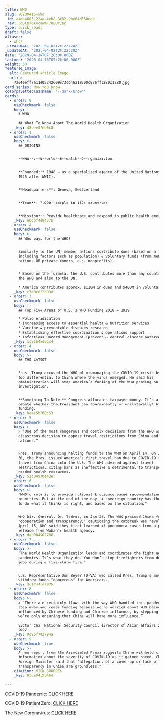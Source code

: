 ```yaml
---
title: WHO
slug: 20200416-who
_id: a4de4605-22aa-4eb8-8d82-9be64d630eee
_rev: Jq8Xn76XXcuwmF7UDDY2ec
type: quick_reads
draft: false
aliases:
  - who/
_createdAt: '2021-04-02T20:22:28Z'
_updatedAt: '2021-04-02T20:22:28Z'
date: '2020-04-16T07:20:00.000Z'
lastmod: '2020-04-16T07:20:00.000Z'
weight: 50
featured_image:
  alt: Featured Article Image
  url: >-
    7204eeff7a11d05242609d73cb46a18500c876ff1280x1280.jpg
card_series: Now You Know
colorpaletteclassname: '--dark-brown'
cards:
  - order: 0
    useCheckmark: false
    body: |-
      # WHO

      ## What To Know About The World Health Organization
    _key: 48bee07eb0c8
  - order: 1
    useCheckmark: false
    body: >-
      ## ORIGINS


      **WHO**:**W**orld**H**ealth**O**rganization


      **Founded:** 1948 – as a specialized agency of the United Nations (founded
      1945 after WWII).


      **Headquarters**: Geneva, Switzerland


      **Team**: 7,000+ people in 150+ countries


      **Mission**: Provide healthcare and respond to public health emergencies.
    _key: 6bcbf4d8437b
  - order: 2
    useCheckmark: false
    body: >-
      ## Who pays for the WHO?


      Similarly to the UN, member nations contribute dues (based on a formula
      including factors such as population) & voluntary funds (from member
      nations OR private donors, e.g. nonprofits).


      * Based on the formula, the U.S. contributes more than any country both to
      the WHO and also to the UN.

      * America contributes approx. $110M in dues and $400M in voluntary funds.
    _key: c7e0c072b038
  - order: 3
    useCheckmark: false
    body: |-
      ## Top Five Areas of U.S.’s WHO Funding 2018 – 2019

      * Polio eradication
      * Increasing access to essential health & nutrition services
      * Vaccine & preventable diseases research
      * Establishing effective coordination & operations support
      * Infectious Hazard Management (prevent & control disease outbreaks)
    _key: 1c81b45d6cc4
  - order: 4
    useCheckmark: false
    body: >-
      ## THE LATEST


      Pres. Trump accused the WHO of mismanaging the COVID-19 crisis by being
      too differential to China where the virus emerged. He said his
      administration will stop America’s funding of the WHO pending an
      investigation.


      **Something To Note:** Congress allocates taxpayer money. It’s a legal
      debate whether the President can *permanently or unilaterally* halt
      funding.
    _key: beae5b760c53
  - order: 5
    useCheckmark: false
    body: >-
      > “One of the most dangerous and costly decisions from the WHO was its
      disastrous decision to oppose travel restrictions from China and other
      nations.”


      Pres. Trump announcing halting funds to the WHO on April 14. On January
      30, the Pres. issued America's first travel ban due to COVID-19 regarding
      travel from China into the U.S. The WHO advised against travel
      restrictions, citing bans as ineffective & detrimental to transporting
      needed health resources.
    _key: 52c04930e43e
  - order: 6
    useCheckmark: false
    body: >-
      “WHO’s role is to provide rational & science-based recommendations to
      countries. But at the end of the day, a sovereign country has the autonomy
      to do what it thinks is right, and based on the situation.”


      WHO Dir. General, Dr. Tedros, on Jan 20. The WHO praised China for its
      "cooperation and transparency," cautioning the outbreak was "evolving." On
      April 15, WHO said they first learned of pneumonia cases from a press
      release from Wuhan's health agency.
    _key: dab084502788
  - order: 7
    useCheckmark: false
    body: >-
      “The World Health Organization leads and coordinates the fight against
      pandemics. It’s what they do. You don’t stop firefighters from doing their
      jobs during a five-alarm fire.”


      U.S. Representative Don Beyer (D-VA) who called Pres. Trump's move to
      withdraw funds "dangerous" for Americans.
    _key: 2c1744cd7975
  - order: 8
    useCheckmark: false
    body: >-
      > “There are certainly flaws with the way WHO handled this pandemic… If we
      step away and cease funding because we’re worried about WHO being unduly
      influenced by Chinese funding and Chinese influence, by stepping away
      we’re only ensuring that China will have more influence.”  
        
      Victor Cha, National Security Council director of Asian affairs 2004 -
      2007.
    _key: 9c96f782794a
  - order: 9
    useCheckmark: true
    body: >-
      A new report from the Associated Press suggests China withheld critical
      information about the severity of COVID-19 as it gained speed. China's
      Foreign Minister said that "allegations of a cover-up or lack of
      transparency in China are groundless."
    citation: VIEW SOURCES
    _key: 83da0415b46d

---
```

COVID-19 Pandemic: [CLICK HERE](https://smarthernews.com/covid-19-timeline/)

COVID-19 Patient Zero: [CLICK HERE](https://smarthernews.com/covid-19-the-first-us-case-of-coronavirus/)

The New Coronavirus: [CLICK HERE](https://smarthernews.com/3-developments-in-case-of-wuhan-coronavirus/)